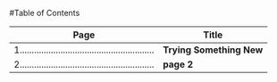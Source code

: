 #Table of Contents

 Page | Title 
----- | -----------
1........................................................ | __Trying Something New__
2........................................................ | __page 2__
